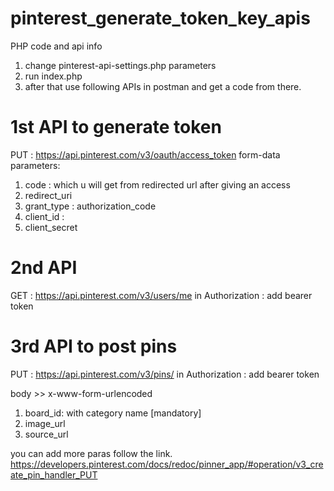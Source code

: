 # pinterest_generate_token_key_apis
PHP code and api info


1) change pinterest-api-settings.php parameters
2) run index.php
3) after that use following APIs in postman and get a code from there.


1st API to generate token
==================================================================
PUT : https://api.pinterest.com/v3/oauth/access_token
form-data parameters:
1) code : which u will get from redirected url after giving an access
2) redirect_uri
3) grant_type : authorization_code
4) client_id : 
5) client_secret

2nd API
===================================================================

GET : https://api.pinterest.com/v3/users/me
in Authorization : add bearer token

3rd API to post pins
===================================================================

PUT : https://api.pinterest.com/v3/pins/
in Authorization : add bearer token

body >> x-www-form-urlencoded

1) board_id: with category name [mandatory]
2) image_url
3) source_url

you can add more paras follow the link.
https://developers.pinterest.com/docs/redoc/pinner_app/#operation/v3_create_pin_handler_PUT
